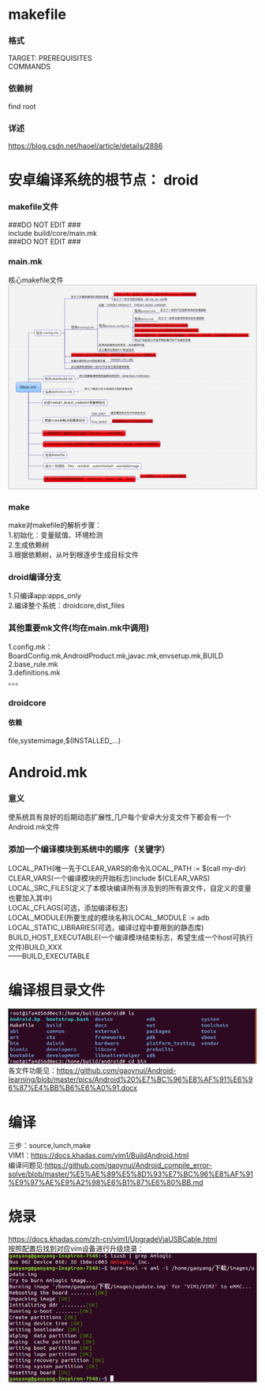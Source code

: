 # makefile
### 格式
TARGET: PREREQUISITES  
    COMMANDS
### 依赖树
find root  
### 详述  
https://blog.csdn.net/haoel/article/details/2886
# 安卓编译系统的根节点： droid
### makefile文件
###DO NOT EDIT ###  
include build/core/main.mk  
###DO NOT EDIT ###  
### main.mk
核心makefile文件  
![](https://github.com/gaoynui/Android-learning/blob/master/pics/mainMk.png)
### make
make对makefile的解析步骤：  
1.初始化：变量赋值、环境检测  
2.生成依赖树  
3.根据依赖树，从叶到根逐步生成目标文件
### droid编译分支
1.只编译app:apps_only  
2.编译整个系统：droidcore,dist_files
### 其他重要mk文件(均在main.mk中调用)
1.config.mk：  
BoardConfig.mk,AndroidProduct.mk,javac.mk,envsetup.mk,BUILD  
2.base_rule.mk  
3.definitions.mk  
。。。
### droidcore
#### 依赖
file,systemimage,$(INSTALLED_...)
# Android.mk
### 意义
使系统具有良好的后期动态扩展性,几户每个安卓大分支文件下都会有一个Android.mk文件
### 添加一个编译模块到系统中的顺序（关键字）
LOCAL_PATH(唯一先于CLEAR_VARS的命令)LOCAL_PATH := $(call my-dir)  
CLEAR_VARS(一个编译模块的开始标志)include $(CLEAR_VARS)  
LOCAL_SRC_FILES(定义了本模块编译所有涉及到的所有源文件，自定义的变量也要加入其中)  
LOCAL_CFLAGS(可选，添加编译标志)  
LOCAL_MODULE(所要生成的模块名称)LOCAL_MODULE := adb  
LOCAL_STATIC_LIBRARIES(可选，编译过程中要用到的静态库)  
BUILD_HOST_EXECUTABLE(一个编译模块结束标志，希望生成一个host可执行文件)BUILD_XXX  
——BUILD_EXECUTABLE
# 编译根目录文件
![](https://github.com/gaoynui/Android-learning/blob/master/pics/docker-android.png)  
各文件功能见：https://github.com/gaoynui/Android-learning/blob/master/pics/Android%20%E7%BC%96%E8%AF%91%E6%96%87%E4%BB%B6%E6%A0%91.docx
# 编译
三步：source,lunch,make  
VIM1：https://docs.khadas.com/vim1/BuildAndroid.html  
编译问题见:https://github.com/gaoynui/Android_compile_error-solve/blob/master/%E5%AE%89%E5%8D%93%E7%BC%96%E8%AF%91%E9%97%AE%E9%A2%98%E6%B1%87%E6%80%BB.md
# 烧录
https://docs.khadas.com/zh-cn/vim1/UpgradeViaUSBCable.html  
按照配置后找到对应vim设备进行升级烧录：  
![](https://github.com/gaoynui/Android-learning/blob/master/pics/%E7%83%A7%E5%BD%95%E6%88%90%E5%8A%9F.png)
